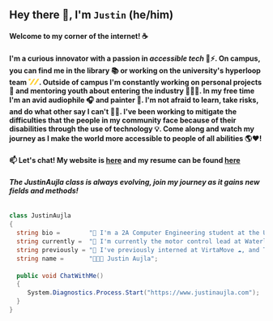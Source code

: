 ## Hey there 👋, I'm `Justin` (he/him)

#### Welcome to my corner of the internet! ☕

#### I'm a curious innovator with a passion in ***accessible tech*** 🦾⚡. On campus, you can find me in the library 📚 or working on the university's hyperloop team <img alt="team-waterloop-logo" src="./assets/waterloop-logo.png" width="21px" height="12px">. Outside of campus I'm constantly working on personal projects 🚧 and mentoring youth about entering the industry 👨🏽‍🏫. In my free time I'm an avid audiophile 🎧 and painter 🎨. I'm not afraid to learn, take risks, and do what other say I can't 🦸‍♂️. I've been working to mitigate the difficulties that the people in my community face because of their disabilities through the use of technology 💡. Come along and watch my journey as I make the world more accessible to people of all abilities 🌎❤!

#### 📫 Let's chat! My website is [here](https://justinaujla.com) and my resume can be found [here](https://justinaujla.com/assets/Justin_Aujla_Resume.pdf)

###### ***The JustinAujla class is always evolving, join my journey as it gains new fields and methods!***

```csharp
class JustinAujla
{
  string bio =        "🌱 I'm a 2A Computer Engineering student at the University of Waterloo";
  string currently =  "💼 I'm currently the motor control lead at Waterloop ⚡";
  string previously = "🔭 I've previously interned at VirtaMove ☁, and Teranet 🌎";
  string name =       "👨🏽‍💻 Justin Aujla";
  
  public void ChatWithMe()
  {
     System.Diagnostics.Process.Start("https://www.justinaujla.com");
  }
}
```
